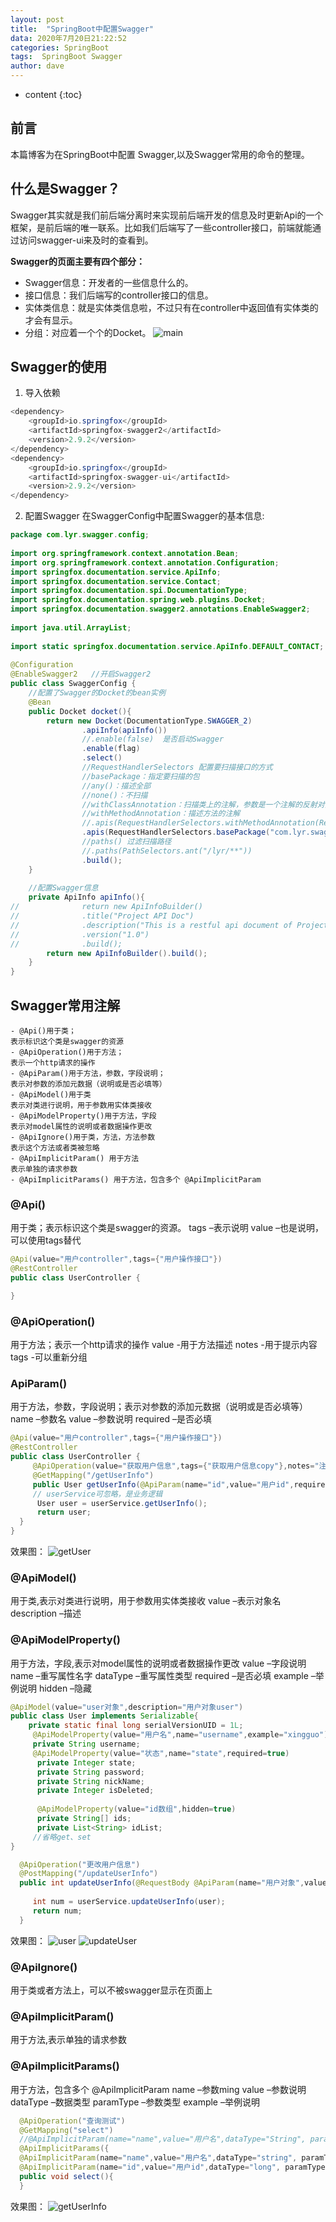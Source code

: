 ```yaml
---
layout: post
title:  "SpringBoot中配置Swagger"
data: 2020年7月20日21:22:52
categories: SpringBoot
tags:  SpringBoot Swagger
author: dave
---
```


* content
{:toc}
## 前言
本篇博客为在SpringBoot中配置 Swagger,以及Swagger常用的命令的整理。




## 什么是Swagger？
Swagger其实就是我们前后端分离时来实现前后端开发的信息及时更新Api的一个框架，是前后端的唯一联系。比如我们后端写了一些controller接口，前端就能通过访问swagger-ui来及时的查看到。

**Swagger的页面主要有四个部分：**

- Swagger信息：开发者的一些信息什么的。
- 接口信息：我们后端写的controller接口的信息。
- 实体类信息：就是实体类信息啦，不过只有在controller中返回值有实体类的才会有显示。
- 分组：对应着一个个的Docket。
![main](https://github.com/dave0824/dave0824.github.io/blob/master/asset/springboot/swagger/main.png?raw=true)

## Swagger的使用
1. 导入依赖

```java
<dependency>
    <groupId>io.springfox</groupId>
    <artifactId>springfox-swagger2</artifactId>
    <version>2.9.2</version>
</dependency>
<dependency>
    <groupId>io.springfox</groupId>
    <artifactId>springfox-swagger-ui</artifactId>
    <version>2.9.2</version>
</dependency>
```

2. 配置Swagger
在SwaggerConfig中配置Swagger的基本信息:

```java
package com.lyr.swagger.config;
 
import org.springframework.context.annotation.Bean;
import org.springframework.context.annotation.Configuration;
import springfox.documentation.service.ApiInfo;
import springfox.documentation.service.Contact;
import springfox.documentation.spi.DocumentationType;
import springfox.documentation.spring.web.plugins.Docket;
import springfox.documentation.swagger2.annotations.EnableSwagger2;
 
import java.util.ArrayList;
 
import static springfox.documentation.service.ApiInfo.DEFAULT_CONTACT;
 
@Configuration
@EnableSwagger2   //开启Swagger2
public class SwaggerConfig {
    //配置了Swagger的Docket的bean实例
    @Bean
    public Docket docket(){
        return new Docket(DocumentationType.SWAGGER_2)
                .apiInfo(apiInfo())
                //.enable(false)  是否启动Swagger
                .enable(flag)
                .select()
                //RequestHandlerSelectors 配置要扫描接口的方式
                //basePackage：指定要扫描的包
                //any()：描述全部
                //none()：不扫描
                //withClassAnnotation：扫描类上的注解，参数是一个注解的反射对象
                //withMethodAnnotation：描述方法的注解
                //.apis(RequestHandlerSelectors.withMethodAnnotation(RequestMapping.class))
                .apis(RequestHandlerSelectors.basePackage("com.lyr.swagger.controller"))
                //paths() 过滤扫描路径
                //.paths(PathSelectors.ant("/lyr/**"))
                .build();
    }
 
    //配置Swagger信息
    private ApiInfo apiInfo(){
//           	return new ApiInfoBuilder()
//    			.title("Project API Doc")
//    			.description("This is a restful api document of Project.")
//    			.version("1.0")
//    			.build();
        return new ApiInfoBuilder().build();
    }
}
```

## Swagger常用注解

```
- @Api()用于类； 
表示标识这个类是swagger的资源 
- @ApiOperation()用于方法； 
表示一个http请求的操作 
- @ApiParam()用于方法，参数，字段说明； 
表示对参数的添加元数据（说明或是否必填等） 
- @ApiModel()用于类 
表示对类进行说明，用于参数用实体类接收 
- @ApiModelProperty()用于方法，字段 
表示对model属性的说明或者数据操作更改 
- @ApiIgnore()用于类，方法，方法参数 
表示这个方法或者类被忽略 
- @ApiImplicitParam() 用于方法 
表示单独的请求参数 
- @ApiImplicitParams() 用于方法，包含多个 @ApiImplicitParam
```

### @Api()
用于类；表示标识这个类是swagger的资源。 
tags –表示说明 
value –也是说明，可以使用tags替代

```java
@Api(value="用户controller",tags={"用户操作接口"})
@RestController
public class UserController {

}
```
### @ApiOperation()
用于方法；表示一个http请求的操作 
value -用于方法描述 
notes -用于提示内容 
tags -可以重新分组
### ApiParam()
用于方法，参数，字段说明；表示对参数的添加元数据（说明或是否必填等） 
name –参数名 
value –参数说明 
required –是否必填

```java
@Api(value="用户controller",tags={"用户操作接口"})
@RestController
public class UserController {
     @ApiOperation(value="获取用户信息",tags={"获取用户信息copy"},notes="注意问题点")
     @GetMapping("/getUserInfo")
     public User getUserInfo(@ApiParam(name="id",value="用户id",required=true) Long id,@ApiParam(name="username",value="用户名") String username) {
     // userService可忽略，是业务逻辑
      User user = userService.getUserInfo();
      return user;
  }
}
```

效果图：
![getUser](https://github.com/dave0824/dave0824.github.io/blob/master/asset/springboot/swagger/getUser.png?raw=true)
### @ApiModel()
用于类,表示对类进行说明，用于参数用实体类接收 
value –表示对象名 
description –描述 
### @ApiModelProperty()
用于方法，字段,表示对model属性的说明或者数据操作更改 
value –字段说明 
name –重写属性名字 
dataType –重写属性类型 
required –是否必填 
example –举例说明 
hidden –隐藏

```java
@ApiModel(value="user对象",description="用户对象user")
public class User implements Serializable{
    private static final long serialVersionUID = 1L;
     @ApiModelProperty(value="用户名",name="username",example="xingguo")
     private String username;
     @ApiModelProperty(value="状态",name="state",required=true)
      private Integer state;
      private String password;
      private String nickName;
      private Integer isDeleted;
 
      @ApiModelProperty(value="id数组",hidden=true)
      private String[] ids;
      private List<String> idList;
     //省略get、set
}
```

```java
  @ApiOperation("更改用户信息")
  @PostMapping("/updateUserInfo")
  public int updateUserInfo(@RequestBody @ApiParam(name="用户对象",value="传入json格式",required=true) User user){
 
     int num = userService.updateUserInfo(user);
     return num;
  }
```
效果图：
![user](https://github.com/dave0824/dave0824.github.io/blob/master/asset/springboot/swagger/user.png?raw=true)
![updateUser](https://github.com/dave0824/dave0824.github.io/blob/master/asset/springboot/swagger/updateUser.png?raw=true)
### @ApiIgnore()
用于类或者方法上，可以不被swagger显示在页面上
### @ApiImplicitParam() 
用于方法,表示单独的请求参数 
### @ApiImplicitParams()
用于方法，包含多个 @ApiImplicitParam 
name –参数ming 
value –参数说明 
dataType –数据类型 
paramType –参数类型 
example –举例说明

```java
  @ApiOperation("查询测试")
  @GetMapping("select")
  //@ApiImplicitParam(name="name",value="用户名",dataType="String", paramType = "query")
  @ApiImplicitParams({
  @ApiImplicitParam(name="name",value="用户名",dataType="string", paramType = "query",example="xingguo"),
  @ApiImplicitParam(name="id",value="用户id",dataType="long", paramType = "query")})
  public void select(){
  }
```
效果图：
![getUserInfo](https://github.com/dave0824/dave0824.github.io/blob/master/asset/springboot/swagger/getUserInfo.png?raw=true)
